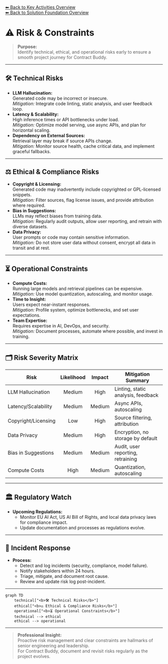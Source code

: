 [⬅ Back to Key Activities Overview](Key_Activities.md)  
[⬅ Back to Solution Foundation Overview](README.md)

# ⚠️ Risk & Constraints

> **Purpose:**  
> Identify technical, ethical, and operational risks early to ensure a smooth project journey for Contract Buddy.

---

## 🛠️ Technical Risks

- **LLM Hallucination:**  
  Generated code may be incorrect or insecure.  
  *Mitigation:* Integrate code linting, static analysis, and user feedback loop.
- **Latency & Scalability:**  
  High inference times or API bottlenecks under load.  
  *Mitigation:* Optimize model serving, use async APIs, and plan for horizontal scaling.
- **Dependency on External Sources:**  
  Retrieval layer may break if source APIs change.  
  *Mitigation:* Monitor source health, cache critical data, and implement graceful fallbacks.

---

## ⚖️ Ethical & Compliance Risks

- **Copyright & Licensing:**  
  Generated code may inadvertently include copyrighted or GPL-licensed snippets.  
  *Mitigation:* Filter sources, flag license issues, and provide attribution where required.
- **Bias in Suggestions:**  
  LLMs may reflect biases from training data.  
  *Mitigation:* Regularly audit outputs, allow user reporting, and retrain with diverse datasets.
- **Data Privacy:**  
  User prompts or code may contain sensitive information.  
  *Mitigation:* Do not store user data without consent, encrypt all data in transit and at rest.

---

## ⏳ Operational Constraints

- **Compute Costs:**  
  Running large models and retrieval pipelines can be expensive.  
  *Mitigation:* Use model quantization, autoscaling, and monitor usage.
- **Time to Insight:**  
  Users expect near-instant responses.  
  *Mitigation:* Profile system, optimize bottlenecks, and set user expectations.
- **Team Expertise:**  
  Requires expertise in AI, DevOps, and security.  
  *Mitigation:* Document processes, automate where possible, and invest in training.

---

## 🗂️ Risk Severity Matrix

| Risk                       | Likelihood | Impact   | Mitigation Summary                |
|----------------------------|:----------:|:--------:|-----------------------------------|
| LLM Hallucination          | Medium     | High     | Linting, static analysis, feedback|
| Latency/Scalability        | Medium     | Medium   | Async APIs, autoscaling           |
| Copyright/Licensing        | Low        | High     | Source filtering, attribution     |
| Data Privacy               | Medium     | High     | Encryption, no storage by default |
| Bias in Suggestions        | Medium     | Medium   | Audit, user reporting, retraining |
| Compute Costs              | High       | Medium   | Quantization, autoscaling         |

---

## 🏛️ Regulatory Watch

- **Upcoming Regulations:**  
  - Monitor EU AI Act, US AI Bill of Rights, and local data privacy laws for compliance impact.
  - Update documentation and processes as regulations evolve.

---

## 🚨 Incident Response

- **Process:**  
  - Detect and log incidents (security, compliance, model failure).
  - Notify stakeholders within 24 hours.
  - Triage, mitigate, and document root cause.
  - Review and update risk log post-incident.

---

```mermaid
graph TD
    technical["<b>🛠️ Technical Risks</b>"]
    ethical["<b>⚖️ Ethical & Compliance Risks</b>"]
    operational["<b>⏳ Operational Constraints</b>"]
    technical --> ethical
    ethical --> operational
```

---

> **Professional Insight:**  
> Proactive risk management and clear constraints are hallmarks of senior engineering and leadership.  
> For Contract Buddy, document and revisit risks regularly as the project evolves.
